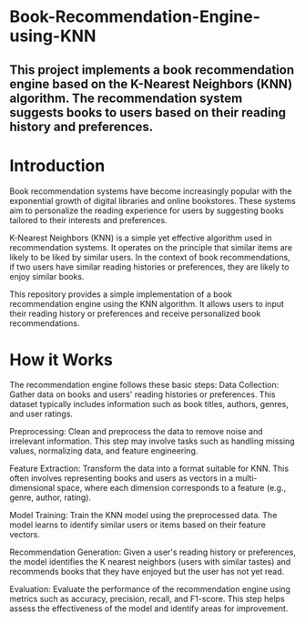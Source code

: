 # Book-Recommendation-Engine-using-KNN
## This project implements a book recommendation engine based on the K-Nearest Neighbors (KNN) algorithm. The recommendation system suggests books to users based on their reading history and preferences.

# Introduction
Book recommendation systems have become increasingly popular with the exponential growth of digital libraries and online bookstores. These systems aim to personalize the reading experience for users by suggesting books tailored to their interests and preferences.

K-Nearest Neighbors (KNN) is a simple yet effective algorithm used in recommendation systems. It operates on the principle that similar items are likely to be liked by similar users. In the context of book recommendations, if two users have similar reading histories or preferences, they are likely to enjoy similar books.

This repository provides a simple implementation of a book recommendation engine using the KNN algorithm. It allows users to input their reading history or preferences and receive personalized book recommendations.

# How it Works
The recommendation engine follows these basic steps:
Data Collection: Gather data on books and users' reading histories or preferences. This dataset typically includes information such as book titles, authors, genres, and user ratings.

Preprocessing: Clean and preprocess the data to remove noise and irrelevant information. This step may involve tasks such as handling missing values, normalizing data, and feature engineering.

Feature Extraction: Transform the data into a format suitable for KNN. This often involves representing books and users as vectors in a multi-dimensional space, where each dimension corresponds to a feature (e.g., genre, author, rating).

Model Training: Train the KNN model using the preprocessed data. The model learns to identify similar users or items based on their feature vectors.

Recommendation Generation: Given a user's reading history or preferences, the model identifies the K nearest neighbors (users with similar tastes) and recommends books that they have enjoyed but the user has not yet read.

Evaluation: Evaluate the performance of the recommendation engine using metrics such as accuracy, precision, recall, and F1-score. This step helps assess the effectiveness of the model and identify areas for improvement.
